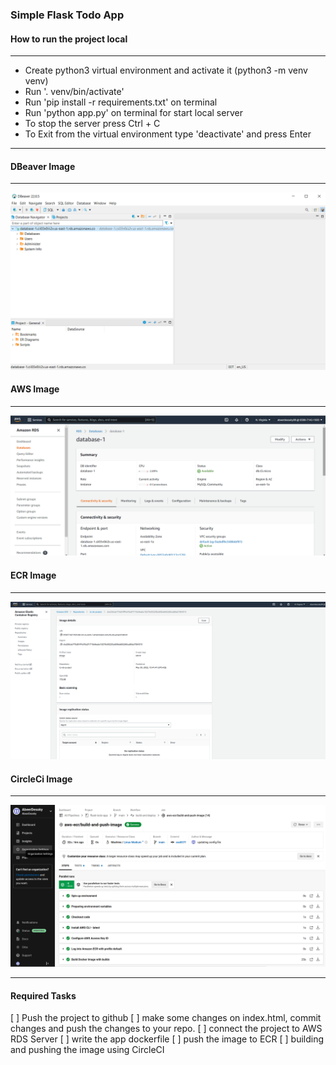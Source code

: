 ### Simple Flask Todo App

#### How to run the project local
<hr>

- Create python3 virtual environment and activate it (python3 -m venv venv)
- Run '. venv/bin/activate'
- Run 'pip install -r requirements.txt' on terminal
- Run 'python app.py' on terminal for start local server
- To stop the server press Ctrl + C
- To Exit from the virtual environment type 'deactivate' and press Enter

<hr>

#### DBeaver Image

<hr>


![aws_Database](https://github.com/AbeerDesoky/flask-todo-app/blob/main/aws_Database.png)


#### AWS Image

<hr>

![aws_Database](https://github.com/AbeerDesoky/flask-todo-app/blob/main/aws_dataBase_2.png)


#### ECR Image

<hr>

![aws_ECR](https://github.com/AbeerDesoky/flask-todo-app/blob/main/aws_ecr_image.png)


#### CircleCi Image

<hr>

![aws_CicleCi](https://github.com/AbeerDesoky/flask-todo-app/blob/main/circleci_project.png)


<hr>

#### Required Tasks

[ ] Push the project to github
[ ] make some changes on index.html, commit changes and push the changes to your repo.
[ ] connect the project to AWS RDS Server
[ ] write the app dockerfile
[ ] push the image to ECR
[ ] building and pushing the image using CircleCI
